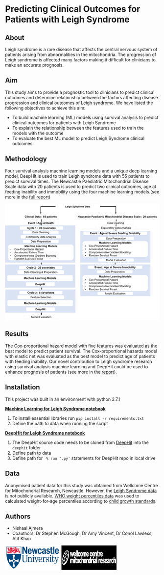 # Predicting Clinical Outcomes for Patients with Leigh Syndrome 

## About
Leigh syndrome is a rare disease that affects the central nervous system of patients arising from abnormalities in the mitochondria. 
The progression of Leigh syndrome is affected many factors making it difficult for clinicians to make an accurate prognosis. 

## Aim
This study aims to provide a prognostic tool to clinicians to predict clinical outcomes and determine relationship between the factors affecting disease progression and clinical outcomes of Leigh syndrome. 
We have listed the following objectives to achieve this aim:
- To build machine learning (ML) models using survival analysis to predict clinical outcomes for patients with Leigh Syndrome 
- To explain the relationship between the features used to train the models with the outcome
- To evaluate the best ML model to predict Leigh Syndrome clinical outcomes 

## Methodology
Four survival analysis machine learning models and a unique deep learning
model, DeepHit is used to train Leigh syndrome data with 55 patients to predict survival
times. The Newcastle Paediatric Mitochondrial Disease Scale data with 20 patients is used to
predict two clinical outcomes, age at feeding inability and immobility using the four machine
learning models.(see more in the [full report](/docs/report.pdf))

![Methodology](docs/LS_methodology.jpg)

## Results
The Cox-proportional hazard model with five features was evaluated as
the best model to predict patient survival. The Cox-proportional hazards model with elastic
net was evaluated as the best model to predict age of patients with feeding inability. Our
novel contribution to Leigh syndrome research using survival analysis machine learning and DeepHit could be used to enhance prognosis of patients (see more in the [report](/report.pdf)). 

## Installation
This project was built in an environment with python 3.7.1

 [**Machine Learning for Leigh Syndrome notebook**](/MachineLearningLeighSyndrome.ipynb)
1. To install essential libraries run `pip install -r requirements.txt`
2. Define the path to data when running the script

 [**DeepHit for Leigh Syndrome notebook**](/DeepHitLeighSyndrome.ipynb)
1. The DeepHit source code needs to be cloned from [DeepHit](https://github.com/chl8856/DeepHit) into the `deephit` folder
3. Define path to data
2. Define path for  ` % run '.py'` statements for DeepHit repo in local drive

## Data 
Anonymised patient data for this study was obtained from Wellcome Centre for Mitochondrial Research, Newcastle. However, the [Leigh Syndrome data](/data/LS_data) is not publicly available.
[WHO weight percentiles data](/data/WHO_data) was used to calculated weight-for-age percentiles according to [child growth standards](https://www.who.int/tools/child-growth-standards/standards/weight-for-age).

## Authors
- Nishaal Ajmera
- Coauthors: Dr Stephen McGough, Dr Amy Vincent, Dr Conol Lawless, Atif Khan 

<img src="/docs/newcastle_logo.jpg" style=" width:180px ; height:80px "  >
<img src="/docs/wellcomecentre_logo.jpg" style=" width:180px ; height:80px "  >
